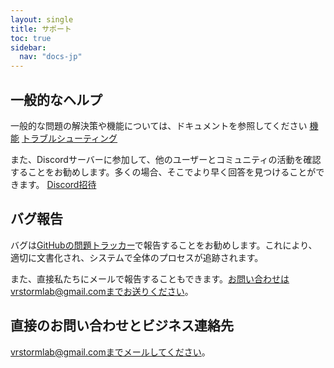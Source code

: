 ```yaml
---
layout: single
title: サポート
toc: true
sidebar:
  nav: "docs-jp"
---
```


## 一般的なヘルプ
一般的な問題の解決策や機能については、ドキュメントを参照してください
[機能](features)
[トラブルシューティング](troubleshooting)

また、Discordサーバーに参加して、他のユーザーとコミュニティの活動を確認することをお勧めします。多くの場合、そこでより早く回答を見つけることができます。
[Discord招待](https://discord.gg/xN2MaM7C5q)


## バグ報告
バグは[GitHubの問題トラッカー](https://github.com/alloystorm/dvvr/issues)で報告することをお勧めします。これにより、適切に文書化され、システムで全体のプロセスが追跡されます。

また、直接私たちにメールで報告することもできます。お問い合わせはvrstormlab@gmail.comまでお送りください。


## 直接のお問い合わせとビジネス連絡先
vrstormlab@gmail.comまでメールしてください。